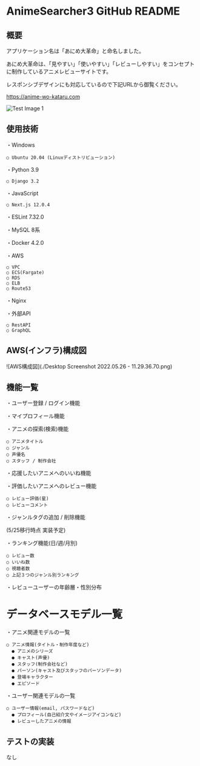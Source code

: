 # AnimeSearcher3 GitHub README

## 概要
アプリケーション名は「あにめ大革命」と命名しました。

あにめ大革命は、「見やすい」「使いやすい」「レビューしやすい」をコンセプトに制作しているアニメレビューサイトです。

レスポンシブデザインにも対応しているので下記URLから御覧ください。

https://anime-wo-kataru.com

![Test Image 1](./DesktopScreenshot2022.05.26-11.38.32.01.png)

## 使用技術
・Windows

    ○ Ubuntu 20.04 (Linuxディストリビューション)
    
・Python 3.9

    ○ Django 3.2
    
・JavaScript

    ○ Next.js 12.0.4
    
・ESLint 7.32.0

・MySQL 8系

・Docker 4.2.0

・AWS

    ○ VPC
    ○ ECS(Fargate)
    ○ RDS
    ○ ELB
    ○ Route53
 
・Nginx

・外部API

    ○ RestAPI
    ○ GraphQL

## AWS(インフラ)構成図

![AWS構成図](./Desktop Screenshot 2022.05.26 - 11.29.36.70.png)

## 機能一覧

・ユーザー登録 / ログイン機能

・マイプロフィール機能

・アニメの探索(検索)機能

    ○ アニメタイトル
    ○ ジャンル
    ○ 声優名
    ○ スタッフ / 制作会社
    
・応援したいアニメへのいいね機能

・評価したいアニメへのレビュー機能

    ○ レビュー評価(星)
    ○ レビューコメント
    
・ジャンルタグの追加 / 削除機能


(5/25移行時点 実装予定)

・ランキング機能(日/週/月別)

    ○ レビュー数
    ○ いいね数
    ○ 視聴者数
    ○ 上記３つのジャンル別ランキング
  
・レビューユーザーの年齢層・性別分布


# データベースモデル一覧

・アニメ関連モデルの一覧

    ○ アニメ情報(タイトル・制作年度など)
      ● アニメのシリーズ
      ● キャスト(声優)
      ● スタッフ(制作会社など)
      ● パーソン(キャスト及びスタッフのパーソンデータ)
      ● 登場キャラクター
      ● エピソード

・ユーザー関連モデルの一覧

    ○ ユーザー情報(email, パスワードなど)
      ● プロフィール(自己紹介文やイメージアイコンなど)
      ● レビューしたアニメの情報

## テストの実装

なし
